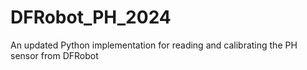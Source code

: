 # DFRobot_PH_2024
An updated Python implementation for reading and calibrating the PH sensor from DFRobot
